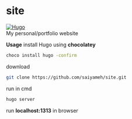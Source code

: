 # site

[![Hugo](https://img.shields.io/chocolatey/v/hugo?label=Built%20with%20Hugo)](https://gohugo.io/)\
My personal/portfolio website

**Usage**
install Hugo using **chocolatey**

```sh
choco install hugo -confirm
```

download

```sh
git clone https://github.com/saiyameh/site.git
```

run in cmd

```sh
hugo server
```

run **localhost:1313** in browser
